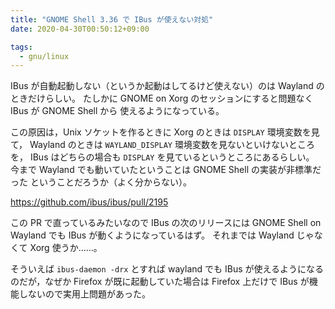 ```yaml
---
title: "GNOME Shell 3.36 で IBus が使えない対処"
date: 2020-04-30T00:50:12+09:00

tags:
  - gnu/linux
---
```


IBus が自動起動しない（というか起動はしてるけど使えない）のは Wayland のときだけらしい。
たしかに GNOME on Xorg のセッションにすると問題なく IBus が GNOME Shell から
使えるようになっている。

この原因は，Unix ソケットを作るときに Xorg のときは `DISPLAY` 環境変数を見て，
Wayland のときは `WAYLAND_DISPLAY` 環境変数を見ないといけないところを，
IBus はどちらの場合も `DISPLAY` を見ているというところにあるらしい。
今まで Wayland でも動いていたということは GNOME Shell の実装が非標準だった
ということだろうか（よく分からない）。

https://github.com/ibus/ibus/pull/2195

この PR で直っているみたいなので IBus の次のリリースには GNOME Shell on Wayland でも
IBus が動くようになっているはず。
それまでは Wayland じゃなくて Xorg 使うか……。

そういえば `ibus-daemon -drx` とすれば wayland でも IBus が使えるようになる
のだが，なぜか Firefox が既に起動していた場合は Firefox 上だけで
IBus が機能しないので実用上問題があった。
